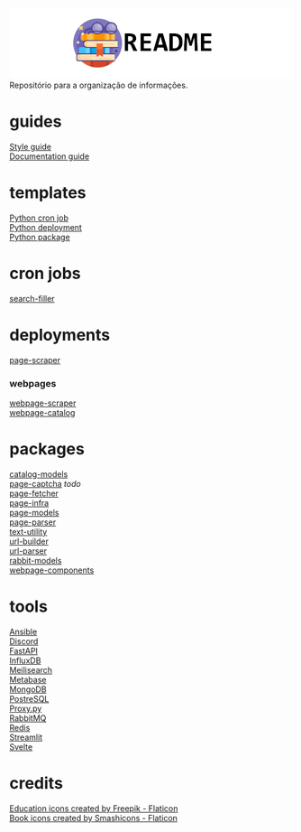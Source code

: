 <picture>
  <source media="(prefers-color-scheme: dark)" srcset="https://github.com/la-catalog/README/raw/main/res/readme_dark.png">
  <img alt="Shows an illustrated sun in light color mode and a moon with stars in dark color mode." src="https://github.com/la-catalog/README/raw/main/res/readme_light.png">
</picture>  
Repositório para a organização de informações.  

# guides
[Style guide](/STYLE_GUIDE.md)  
[Documentation guide](/DOCUMENTATION_GUIDE.md)

# templates
[Python cron job](https://github.com/la-catalog/python-cronjob)  
[Python deployment](https://github.com/la-catalog/python-deployment)  
[Python package](https://github.com/la-catalog/python-package)  

# cron jobs
[search-filler](https://github.com/la-catalog/search-filler)  

# deployments
[page-scraper](https://github.com/la-catalog/page-scraper)  

### webpages
[webpage-scraper](https://github.com/la-catalog/webpage-scraper)  
[webpage-catalog](https://github.com/la-catalog/webpage-catalog)  

# packages
[catalog-models](https://github.com/la-catalog/catalog-models)  
[page-captcha](https://github.com/la-catalog/page-captcha) *todo*  
[page-fetcher](https://github.com/la-catalog/page-fetcher)  
[page-infra](https://github.com/la-catalog/page-infra)  
[page-models](https://github.com/la-catalog/page-models)  
[page-parser](https://github.com/la-catalog/page-parser)  
[text-utility](https://github.com/la-catalog/text-utility)  
[url-builder](https://github.com/la-catalog/url-builder)  
[url-parser](https://github.com/la-catalog/url-parser)  
[rabbit-models](https://github.com/la-catalog/rabbit-models)  
[webpage-components](https://github.com/la-catalog/webpage-components)  

# tools
[Ansible](https://www.ansible.com/)  
[Discord](https://discord.com/)  
[FastAPI](https://fastapi.tiangolo.com/)  
[InfluxDB](https://www.influxdata.com/)  
[Meilisearch](https://www.meilisearch.com/)  
[Metabase](https://www.metabase.com/)  
[MongoDB](https://www.mongodb.com/)  
[PostreSQL](https://www.postgresql.org/)  
[Proxy.py](https://abhinavsingh.com/proxy-py-a-lightweight-single-file-http-proxy-server-in-python/)  
[RabbitMQ](https://rabbitmq.com/)  
[Redis](https://redis.io/)  
[Streamlit](https://streamlit.io/)  
[Svelte](https://svelte.dev/)  

# credits
<a href="https://www.flaticon.com/free-icons/education" title="education icons">Education icons created by Freepik - Flaticon</a>  
<a href="https://www.flaticon.com/free-icons/book" title="book icons">Book icons created by Smashicons - Flaticon</a>  
